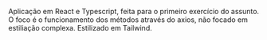 Aplicação em React e Typescript, feita para o primeiro exercício do assunto. O foco é o funcionamento dos métodos através do axios, não focado em estiliação complexa. Estilizado em Tailwind.
